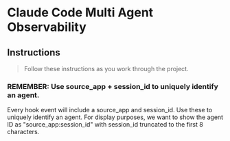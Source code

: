 # Claude Code Multi Agent Observability

## Instructions
> Follow these instructions as you work through the project.

### REMEMBER: Use source_app + session_id to uniquely identify an agent.

Every hook event will include a source_app and session_id. Use these to uniquely identify an agent.
For display purposes, we want to show the agent ID as "source_app:session_id" with session_id truncated to the first 8 characters.